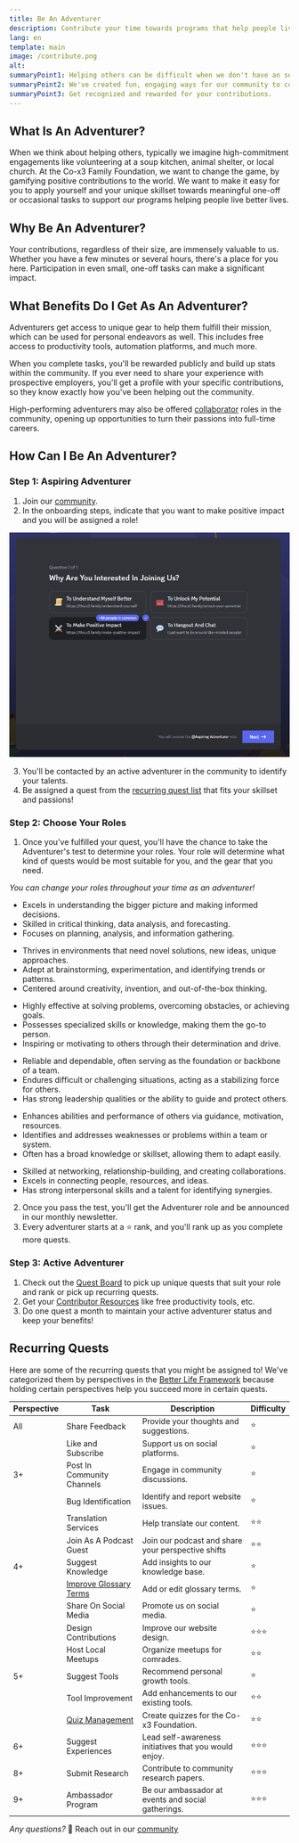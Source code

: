 ```yaml
---
title: Be An Adventurer
description: Contribute your time towards programs that help people live better lives.
lang: en
template: main
image: /contribute.png
alt: 
summaryPoint1: Helping others can be difficult when we don't have an set schedule.
summaryPoint2: We've created fun, engaging ways for our community to complete meaningful one-off or occasional tasks to support our programs.
summaryPoint3: Get recognized and rewarded for your contributions.
---
```


## What Is An Adventurer?

When we think about helping others, typically we imagine high-commitment engagements like volunteering at a soup kitchen, animal shelter, or local church. At the Co-x3 Family Foundation, we want to change the game, by gamifying positive contributions to the world. We want to make it easy for you to apply yourself and your unique skillset towards meaningful one-off or occasional tasks to support our programs helping people live better lives.

## Why Be An Adventurer?

Your contributions, regardless of their size, are immensely valuable to us. Whether you have a few minutes or several hours, there's a place for you here. Participation in even small, one-off tasks can make a significant impact.

## What Benefits Do I Get As An Adventurer?

Adventurers get access to unique gear to help them fulfill their mission, which can be used for personal endeavors as well. This includes free access to productivity tools, automation platforms, and much more.

When you complete tasks, you'll be rewarded publicly and build up stats within the community. If you ever need to share your experience with prospective employers, you'll get a profile with your specific contributions, so they know exactly how you've been helping out the community.

High-performing adventurers may also be offered [collaborator](/make-positive-impact/collaborators) roles in the community, opening up opportunities to turn their passions into full-time careers.

## How Can I Be An Adventurer?

### Step 1: Aspiring Adventurer

1. Join our [community](https://our.x3.family).
2. In the onboarding steps, indicate that you want to make positive impact and you will be assigned a role!

![Image](./onboarding.png)

3. You'll be contacted by an active adventurer in the community to identify your talents.
4. Be assigned a quest from the [recurring quest list](#recurring-quests) that fits your skillset and passions!

### Step 2: Choose Your Roles

1. Once you've fulfilled your quest, you'll have the chance to take the Adventurer's test to determine your roles. Your role will determine what kind of quests would be most suitable for you, and the gear that you need.

_You can change your roles throughout your time as an adventurer!_

<ExpandableCard title="Strategist 🧠" eventCategory="/make-positive-impact/contribute/be-an-adventurer" eventName="clicked strategist" contentPreview="The Brain - Defines direction, sets goals, and crafts strategic plans.">

- Excels in understanding the bigger picture and making informed decisions.
- Skilled in critical thinking, data analysis, and forecasting.
- Focuses on planning, analysis, and information gathering.

</ExpandableCard>

<ExpandableCard title="Innovator ❤️" eventCategory="/make-positive-impact/contribute/be-an-adventurer" eventName="clicked innovator" contentPreview="The Heart - Pushes boundaries, experiments, and comes up with creative solutions.">

- Thrives in environments that need novel solutions, new ideas, unique approaches.
- Adept at brainstorming, experimentation, and identifying trends or patterns.
- Centered around creativity, invention, and out-of-the-box thinking.

</ExpandableCard>

<ExpandableCard title="Attacker 👟" eventCategory="/make-positive-impact/contribute/be-an-adventurer" eventName="clicked attacker" contentPreview="The Legs  - Focuses on achievement of goals, drives growth and expansion.">

- Highly effective at solving problems, overcoming obstacles, or achieving goals.
- Possesses specialized skills or knowledge, making them the go-to person.
- Inspiring or motivating to others through their determination and drive.

</ExpandableCard>

<ExpandableCard title="Defender 💪" eventCategory="/make-positive-impact/contribute/be-an-adventurer" eventName="clicked defender" contentPreview="The Arms - Manages daily operations, ensures reliability and dependability.">

- Reliable and dependable, often serving as the foundation or backbone of a team.
- Endures difficult or challenging situations, acting as a stabilizing force for others.
- Has strong leadership qualities or the ability to guide and protect others.

</ExpandableCard>

<ExpandableCard title="Supporter 🏡" eventCategory="/make-positive-impact/contribute/be-an-adventurer" eventName="clicked supporter" contentPreview="The Skeleton - Builds the team, fosters culture, and enhances team performance.">

- Enhances abilities and performance of others via guidance, motivation, resources.
- Identifies and addresses weaknesses or problems within a team or system.
- Often has a broad knowledge or skillset, allowing them to adapt easily.

</ExpandableCard>

<ExpandableCard title="Connector 🩸" eventCategory="/make-positive-impact/contribute/be-an-adventurer" eventName="clicked connector" contentPreview="The Blood - Builds partnerships, secures resources, and connects people and ideas.">

- Skilled at networking, relationship-building, and creating collaborations.
- Excels in connecting people, resources, and ideas.
- Has strong interpersonal skills and a talent for identifying synergies.

</ExpandableCard>

2. Once you pass the test, you'll get the Adventurer role and be announced in our monthly newsletter.
3. Every adventurer starts at a ⭐ rank, and you'll rank up as you complete more quests.

### Step 3: Active Adventurer

1. Check out the [Quest Board](https://discordapp.com/channels/653664936903573504/1214593232475004988) to pick up unique quests that suit your role and rank or pick up recurring quests.
2. Get your [Contributor Resources](https://discordapp.com/channels/653664936903573504/1227984441167712360) like free productivity tools, etc.
2. Do one quest a month to maintain your active adventurer status and keep your benefits!

## Recurring Quests

Here are some of the recurring quests that you might be assigned to! We've categorized them by perspectives in the [Better Life Framework](/understand-yourself/better-life-framework) because holding certain perspectives help you succeed more in certain quests.

| Perspective        | Task                               | Description                                           | Difficulty        |
|--------------|------------------------------------|-------------------------------------------------------|-------------------|
| All   | Share Feedback                     | Provide your thoughts and suggestions.                | ⭐                |
|              | Like and Subscribe                 | Support us on social platforms.                       | ⭐               |
| 3+     | Post In Community Channels         | Engage in community discussions.                      | ⭐               |
|              | Bug Identification                 | Identify and report website issues.                   | ⭐               |
|              | Translation Services               | Help translate our content.                           | ⭐⭐             |
|              | Join As A Podcast Guest           | Join our podcast and share your perspective shifts     | ⭐⭐             |
| 4+     | Suggest Knowledge                  | Add insights to our knowledge base.                   | ⭐               |
|              | [Improve Glossary Terms](/make-positive-impact/contribute/be-an-adventurer/glossary)             | Add or edit glossary terms.                            | ⭐               |
|              | Share On Social Media              | Promote us on social media.                           | ⭐               |
|              | Design Contributions       | Improve our website design.                           | ⭐⭐⭐           |
|              | Host Local Meetups                 | Organize meetups for comrades.                        | ⭐⭐             |
| 5+     | Suggest Tools                      | Recommend personal growth tools.                      | ⭐               |
|              | Tool Improvement             | Add enhancements to our existing tools.                   | ⭐⭐             |
|              | [Quiz Management](/make-positive-impact/contribute/be-an-adventurer/quizzes)                      | Create quizzes for the Co-x3 Foundation.              | ⭐⭐             |
| 6+     | Suggest Experiences      | Lead self-awareness initiatives that you would enjoy.                          | ⭐⭐⭐           |
| 8+     | Submit Research                    | Contribute to community research papers.              | ⭐⭐⭐           |
| 9+     | Ambassador Program                 | Be our ambassador at events and social gatherings.    | ⭐⭐⭐           |

_Any questions?_ 🤔 Reach out in our [community](https://our.x3.family/)